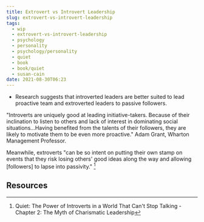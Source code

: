 ```yaml
---
title: Extrovert vs Introvert Leadership
slug: extrovert-vs-introvert-leadership
tags:
  - wip
  - extrovert-vs-introvert-leadership
  - psychology
  - personality
  - psychology/personality
  - quiet
  - book
  - book/quiet
  - susan-cain
date: 2021-08-30T06:23
---
```



- Research suggests that introverted leaders are better suited to lead proactive
  team and extroverted leaders to passive followers.

"Introverts are uniquely good at leading initiative-takers. Because of their
inclination to listen to others and lack of interest in dominating social
situations...Having benefited from the talents of their followers, they are
likely to motivate them to be even more proactive." Adam Grant, Wharton
Management Professor.

Meanwhile, extroverts "can be so intent on putting their own stamp on events
that they risk losing others' good ideas along the way and allowing [followers]
to lapse into passivity." [^1]


## Resources

[^1]: Quiet: The Power of Introverts in a World That Can't Stop Talking - Chapter 2: The Myth of Charismatic Leadership
